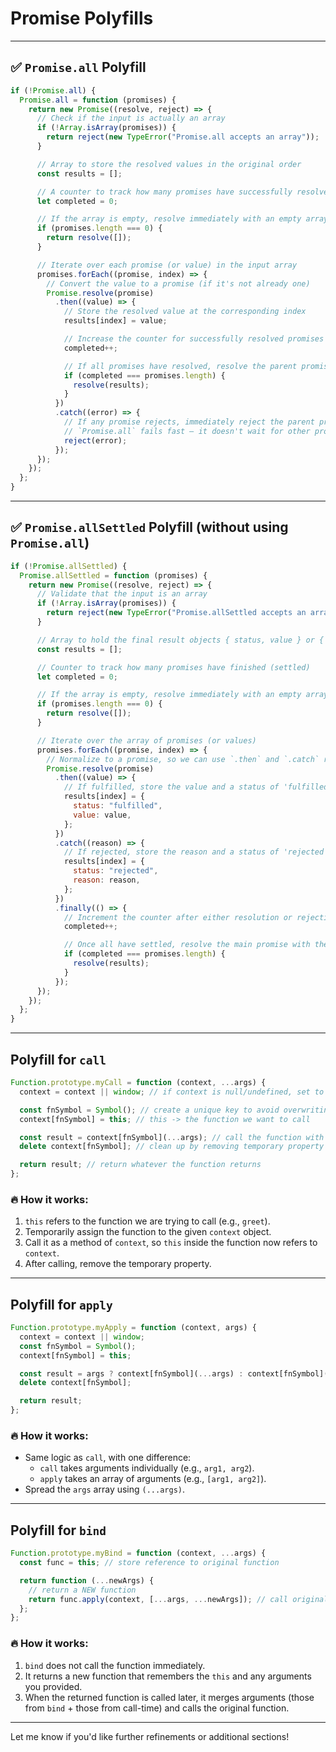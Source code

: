 # Promise Polyfills

---

## ✅ `Promise.all` Polyfill

```javascript
if (!Promise.all) {
  Promise.all = function (promises) {
    return new Promise((resolve, reject) => {
      // Check if the input is actually an array
      if (!Array.isArray(promises)) {
        return reject(new TypeError("Promise.all accepts an array"));
      }

      // Array to store the resolved values in the original order
      const results = [];

      // A counter to track how many promises have successfully resolved
      let completed = 0;

      // If the array is empty, resolve immediately with an empty array
      if (promises.length === 0) {
        return resolve([]);
      }

      // Iterate over each promise (or value) in the input array
      promises.forEach((promise, index) => {
        // Convert the value to a promise (if it's not already one)
        Promise.resolve(promise)
          .then((value) => {
            // Store the resolved value at the corresponding index
            results[index] = value;

            // Increase the counter for successfully resolved promises
            completed++;

            // If all promises have resolved, resolve the parent promise with the results array
            if (completed === promises.length) {
              resolve(results);
            }
          })
          .catch((error) => {
            // If any promise rejects, immediately reject the parent promise
            // `Promise.all` fails fast — it doesn't wait for other promises
            reject(error);
          });
      });
    });
  };
}
```

---

## ✅ `Promise.allSettled` Polyfill (without using `Promise.all`)

```javascript
if (!Promise.allSettled) {
  Promise.allSettled = function (promises) {
    return new Promise((resolve, reject) => {
      // Validate that the input is an array
      if (!Array.isArray(promises)) {
        return reject(new TypeError("Promise.allSettled accepts an array"));
      }

      // Array to hold the final result objects { status, value } or { status, reason }
      const results = [];

      // Counter to track how many promises have finished (settled)
      let completed = 0;

      // If the array is empty, resolve immediately with an empty array
      if (promises.length === 0) {
        return resolve([]);
      }

      // Iterate over the array of promises (or values)
      promises.forEach((promise, index) => {
        // Normalize to a promise, so we can use `.then` and `.catch` reliably
        Promise.resolve(promise)
          .then((value) => {
            // If fulfilled, store the value and a status of 'fulfilled'
            results[index] = {
              status: "fulfilled",
              value: value,
            };
          })
          .catch((reason) => {
            // If rejected, store the reason and a status of 'rejected'
            results[index] = {
              status: "rejected",
              reason: reason,
            };
          })
          .finally(() => {
            // Increment the counter after either resolution or rejection
            completed++;

            // Once all have settled, resolve the main promise with the results array
            if (completed === promises.length) {
              resolve(results);
            }
          });
      });
    });
  };
}
```

---

## Polyfill for `call`

```javascript
Function.prototype.myCall = function (context, ...args) {
  context = context || window; // if context is null/undefined, set to window (global object)

  const fnSymbol = Symbol(); // create a unique key to avoid overwriting existing properties
  context[fnSymbol] = this; // this -> the function we want to call

  const result = context[fnSymbol](...args); // call the function with given arguments
  delete context[fnSymbol]; // clean up by removing temporary property

  return result; // return whatever the function returns
};
```

### 🔥 How it works:

1. `this` refers to the function we are trying to call (e.g., `greet`).
2. Temporarily assign the function to the given `context` object.
3. Call it as a method of `context`, so `this` inside the function now refers to `context`.
4. After calling, remove the temporary property.

---

## Polyfill for `apply`

```javascript
Function.prototype.myApply = function (context, args) {
  context = context || window;
  const fnSymbol = Symbol();
  context[fnSymbol] = this;

  const result = args ? context[fnSymbol](...args) : context[fnSymbol](); // If args provided, spread them
  delete context[fnSymbol];

  return result;
};
```

### 🔥 How it works:

- Same logic as `call`, with one difference:
  - `call` takes arguments individually (e.g., `arg1, arg2`).
  - `apply` takes an array of arguments (e.g., `[arg1, arg2]`).
- Spread the `args` array using `(...args)`.

---

## Polyfill for `bind`

```javascript
Function.prototype.myBind = function (context, ...args) {
  const func = this; // store reference to original function

  return function (...newArgs) {
    // return a NEW function
    return func.apply(context, [...args, ...newArgs]); // call original function with all arguments
  };
};
```

### 🔥 How it works:

1. `bind` does not call the function immediately.
2. It returns a new function that remembers the `this` and any arguments you provided.
3. When the returned function is called later, it merges arguments (those from `bind` + those from call-time) and calls the original function.

---

Let me know if you'd like further refinements or additional sections!
